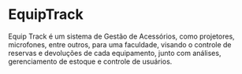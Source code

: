 # EquipTrack
Equip Track é um sistema de Gestão de Acessórios, como projetores, microfones, entre outros, para uma faculdade, visando o controle de reservas e devoluções de cada equipamento, junto com análises, gerenciamento de estoque e controle de usuários.
